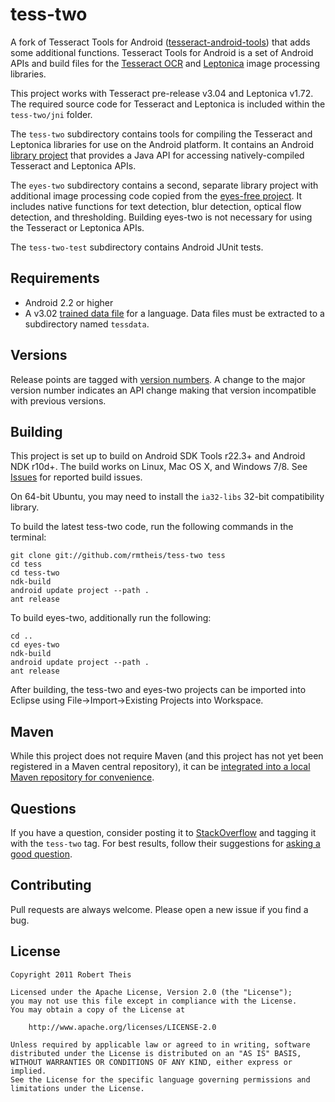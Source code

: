 # tess-two

A fork of Tesseract Tools for Android ([tesseract-android-tools][tesseract-android-tools]) that adds some 
additional functions. Tesseract Tools for Android is a set of Android APIs and
build files for the [Tesseract OCR][tesseract-ocr] and [Leptonica][leptonica] image processing libraries.

This project works with Tesseract pre-release v3.04 and Leptonica v1.72. The required source code for Tesseract and
Leptonica is included within the `tess-two/jni` folder.

The `tess-two` subdirectory contains tools for compiling the Tesseract and Leptonica
libraries for use on the Android platform. It contains an Android [library project][library-project] 
that provides a Java API for accessing natively-compiled Tesseract and Leptonica APIs.

The `eyes-two` subdirectory contains a second, separate library project with additional image 
processing code copied from the [eyes-free project][eyes-free]. It includes native functions for text detection, blur detection, optical flow 
detection, and thresholding. Building eyes-two is not necessary for using the Tesseract or Leptonica APIs.

The `tess-two-test` subdirectory contains Android JUnit tests.

## Requirements

* Android 2.2 or higher
* A v3.02 [trained data file][tessdata] for a language. Data files must be extracted to a subdirectory named `tessdata`.

## Versions

Release points are tagged with [version numbers][semantic-versioning]. A change to the major version number
indicates an API change making that version incompatible with previous versions.

## Building

This project is set up to build on Android SDK Tools r22.3+ and Android NDK r10d+. The build
works on Linux, Mac OS X, and Windows 7/8. See [Issues][issues] for reported build issues.

On 64-bit Ubuntu, you may need to install the `ia32-libs` 32-bit compatibility library.

To build the latest tess-two code, run the following commands in the terminal:

    git clone git://github.com/rmtheis/tess-two tess
    cd tess
    cd tess-two
    ndk-build
    android update project --path .
    ant release

To build eyes-two, additionally run the following:

    cd ..
    cd eyes-two
    ndk-build
    android update project --path .
    ant release

After building, the tess-two and eyes-two projects can be imported into Eclipse using 
File->Import->Existing Projects into Workspace.

## Maven

While this project does not require Maven (and this project has not yet been registered in a 
Maven central repository), it can be [integrated into a local Maven repository for convenience][maven].

## Questions

If you have a question, consider posting it to [StackOverflow][stackoverflow] and tagging it with the 
`tess-two` tag. For best results, follow their suggestions for [asking a good question][how-to-ask].

## Contributing

Pull requests are always welcome. Please open a new issue if you find a bug.

## License

    Copyright 2011 Robert Theis
    
    Licensed under the Apache License, Version 2.0 (the "License");
    you may not use this file except in compliance with the License.
    You may obtain a copy of the License at
    
        http://www.apache.org/licenses/LICENSE-2.0
    
    Unless required by applicable law or agreed to in writing, software
    distributed under the License is distributed on an "AS IS" BASIS,
    WITHOUT WARRANTIES OR CONDITIONS OF ANY KIND, either express or implied.
    See the License for the specific language governing permissions and
    limitations under the License.


[tesseract-android-tools]: https://code.google.com/p/tesseract-android-tools/
[tesseract-ocr]: https://github.com/tesseract-ocr/tesseract
[leptonica]: http://www.leptonica.com/
[library-project]: https://developer.android.com/tools/projects/projects-eclipse.html#ReferencingLibraryProject
[eyes-free]: https://code.google.com/p/eyes-free/
[tessdata]: https://github.com/tesseract-ocr/tessdata
[semantic-versioning]: http://semver.org
[issues]: https://github.com/rmtheis/tess-two/issues
[maven]: http://www.jameselsey.co.uk/blogs/techblog/tesseract-ocr-on-android-is-easier-if-you-maven-ise-it-works-on-windows-too/
[stackoverflow]: https://stackoverflow.com/
[how-to-ask]: https://stackoverflow.com/help/how-to-ask
